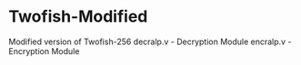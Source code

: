 # Twofish-Modified
Modified version of Twofish-256
decralp.v - Decryption Module
encralp.v - Encryption Module
